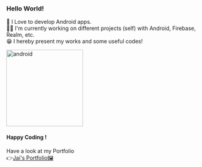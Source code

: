 ### Hello World!

<!--
**jaikeerthick/jaikeerthick** is a ✨ _special_ ✨ repository because its `README.md` (this file) appears on your GitHub profile.

Here are some ideas to get you started:

- 🔭 I’m currently working on ...
- 🌱 I’m currently learning ...
- 👯 I’m looking to collaborate on ...
- 🤔 I’m looking for help with ...
- 💬 Ask me about ...
- 📫 How to reach me: ...
- 😄 Pronouns: ...
- ⚡ Fun fact: ...
-->
📲 I Love to develop Android apps.<br/>
👨‍💻 I'm currently working on different projects (self) with Android, Firebase, Realm, etc.<br/>
😁 I hereby present my works and some useful codes!<br/>
<p align="left">
<img src="https://www.logo.wine/a/logo/Android_(operating_system)/Android_(operating_system)-Logo.wine.svg" alt="android" width="200px" height="auto">
</p>

#### Happy Coding !

Have a look at my Portfolio <br/>
👉[Jai's Portfolio🖼️](https://jaikeerthick-portfolio.blogspot.com/?m=1)

